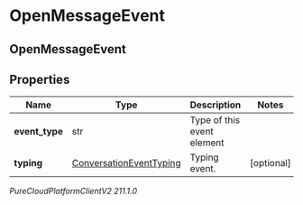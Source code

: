 # OpenMessageEvent

## OpenMessageEvent

## Properties

|Name | Type | Description | Notes|
|------------ | ------------- | ------------- | -------------|
| **event_type** | str | Type of this event element | |
| **typing** | [ConversationEventTyping](ConversationEventTyping) | Typing event. | [optional] |



_PureCloudPlatformClientV2 211.1.0_
